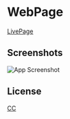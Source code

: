 
# WebPage

<a href="https://blink-sg.netlify.app/#" target="_blank"><span>LivePage</span></a>

## Screenshots

![App Screenshot](https://media.discordapp.net/attachments/802444881628495872/893854336059314267/unknown.png)
  
## License

[CC](http://creativecommons.org/licenses/by/3.0/)

  
